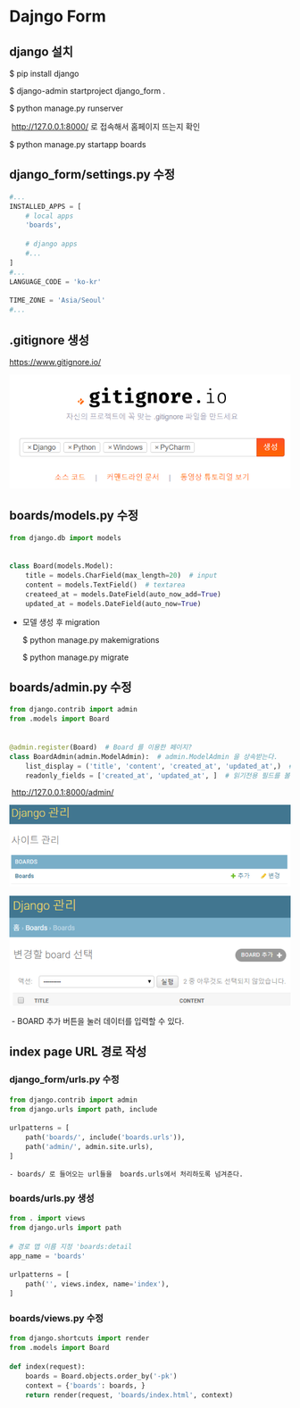 # Dajngo Form



## django 설치

$ pip install django

$ django-admin startproject django_form .

$ python manage.py runserver

​	http://127.0.0.1:8000/  로 접속해서 홈페이지 뜨는지 확인

$ python manage.py startapp boards



## django_form/settings.py 수정

```python
#...
INSTALLED_APPS = [
    # local apps
    'boards',

    # django apps
    #...
]
#...
LANGUAGE_CODE = 'ko-kr'

TIME_ZONE = 'Asia/Seoul'
#...
```



## .gitignore 생성

<https://www.gitignore.io/>

![1560732000359](assets/1560732000359.png)



## boards/models.py 수정

```python
from django.db import models


class Board(models.Model):
    title = models.CharField(max_length=20)  # input
    content = models.TextField()  # textarea
    createed_at = models.DateField(auto_now_add=True)
    updated_at = models.DateField(auto_now=True)
```

 - 모델 생성 후 migration

   $ python manage.py makemigrations

   $ python manage.py migrate



## boards/admin.py 수정

```python
from django.contrib import admin
from .models import Board


@admin.register(Board)  # Board 를 이용한 페이지?
class BoardAdmin(admin.ModelAdmin):  # admin.ModelAdmin 을 상속받는다.
    list_display = ('title', 'content', 'created_at', 'updated_at',)  # 목록에서 보여줄 필드 설정
    readonly_fields = ['created_at', 'updated_at', ]  # 읽기전용 필드를 볼 수 있도록 추가
```

​	<http://127.0.0.1:8000/admin/>

![1560735306039](assets/1560735306039.png)

![1560735385122](assets/1560735385122.png)

​	- BOARD 추가 버튼을 눌러 데이터를 입력할 수 있다.

## index page URL 경로 작성

### django_form/urls.py 수정

```python
from django.contrib import admin
from django.urls import path, include

urlpatterns = [
    path('boards/', include('boards.urls')),
    path('admin/', admin.site.urls),
]
```

	- boards/ 로 들어오는 url들을  boards.urls에서 처리하도록 넘겨준다.



### boards/urls.py 생성

```python
from . import views
from django.urls import path

# 경로 맵 이름 지정 'boards:detail
app_name = 'boards'

urlpatterns = [
    path('', views.index, name='index'),
]
```



### boards/views.py 수정

```python
from django.shortcuts import render
from .models import Board

def index(request):
    boards = Board.objects.order_by('-pk')
    context = {'boards': boards, }
    return render(request, 'boards/index.html', context)
```



